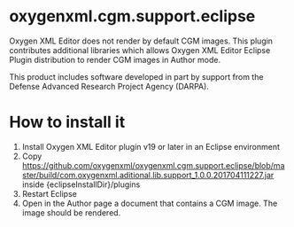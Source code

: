 # oxygenxml.cgm.support.eclipse

Oxygen XML Editor does not render by default CGM images. This plugin contributes additional libraries which allows Oxygen XML Editor Eclipse Plugin distribution to render CGM images in Author mode.

This product includes software developed in part by support from the Defense Advanced Research Project Agency (DARPA).

How to install it
=======
1. Install Oxygen XML Editor plugin v19 or later in an Eclipse environment
1. Copy https://github.com/oxygenxml/oxygenxml.cgm.support.eclipse/blob/master/build/com.oxygenxml.aditional.lib.support_1.0.0.201704111227.jar inside {eclipseInstallDir}/plugins
1. Restart Eclipse
1. Open in the Author page a document that contains a CGM image. The image should be rendered.

